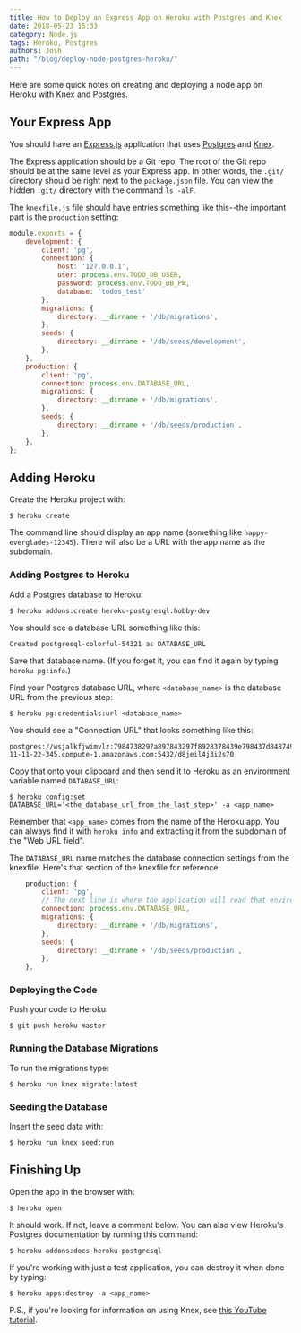 ```yaml
---
title: How to Deploy an Express App on Heroku with Postgres and Knex
date: 2018-05-23 15:33
category: Node.js
tags: Heroku, Postgres
authors: Josh
path: "/blog/deploy-node-postgres-heroku/"
---
```


Here are some quick notes on creating and deploying a node app on Heroku with Knex and Postgres.

## Your Express App

You should have an [Express.js](https://expressjs.com/) application that uses [Postgres](https://www.postgresql.org/) and [Knex](http://knexjs.org/).

The Express application should be a Git repo. The root of the Git repo should be at the same level as your Express app. In other words, the `.git/` directory should be right next to the `package.json` file. You can view the hidden `.git/` directory with the command `ls -alF`.

The `knexfile.js` file should have entries something like this--the important part is the `production` setting:

```javascript
module.exports = {
    development: {
        client: 'pg',
        connection: {
            host: '127.0.0.1',
            user: process.env.TODO_DB_USER,
            password: process.env.TODO_DB_PW,
            database: 'todos_test'
        },
        migrations: {
            directory: __dirname + '/db/migrations',
        },
        seeds: {
            directory: __dirname + '/db/seeds/development',
        },
    },
    production: {
        client: 'pg',
        connection: process.env.DATABASE_URL,
        migrations: {
            directory: __dirname + '/db/migrations',
        },
        seeds: {
            directory: __dirname + '/db/seeds/production',
        },
    },
};
```

## Adding Heroku

Create the Heroku project with:

```
$ heroku create
```

The command line should display an app name (something like `happy-everglades-12345`). There will also be a URL with the app name as the subdomain.

### Adding Postgres to Heroku

Add a Postgres database to Heroku:

```
$ heroku addons:create heroku-postgresql:hobby-dev
```

You should see a database URL something like this:

```text
Created postgresql-colorful-54321 as DATABASE_URL
```

Save that database name. (If you forget it, you can find it again by typing `heroku pg:info`.)

Find your Postgres database URL, where `<database_name>` is the database URL from the previous step:

```
$ heroku pg:credentials:url <database_name>
```

You should see a "Connection URL" that looks something like this:

```text
postgres://wsjalkfjwimvlz:7984738297a897843297f8928378439e798437d84874937287832794382747@ec2-11-11-22-345.compute-1.amazonaws.com:5432/d8jeil4j3i2s70
```

Copy that onto your clipboard and then send it to Heroku as an environment variable named `DATABASE_URL`:

```
$ heroku config:set DATABASE_URL='<the_database_url_from_the_last_step>' -a <app_name>
```

Remember that `<app_name>` comes from the name of the Heroku app. You can always find it with `heroku info` and extracting it from the subdomain of the "Web URL field".

The `DATABASE_URL` name matches the database connection settings from the knexfile. Here's that section of the knexfile for reference:

```javascript
    production: {
        client: 'pg',
        // The next line is where the application will read that environment variable to connect to the database
        connection: process.env.DATABASE_URL,
        migrations: {
            directory: __dirname + '/db/migrations',
        },
        seeds: {
            directory: __dirname + '/db/seeds/production',
        },
    },
```

### Deploying the Code

Push your code to Heroku:

```
$ git push heroku master
```

### Running the Database Migrations

To run the migrations type:

```
$ heroku run knex migrate:latest
```

### Seeding the Database

Insert the seed data with:

```
$ heroku run knex seed:run
```

## Finishing Up

Open the app in the browser with:

```
$ heroku open
```

It should work. If not, leave a comment below. You can also view Heroku's Postgres documentation by running this command:

```
$ heroku addons:docs heroku-postgresql
```

If you're working with just a test application, you can destroy it when done by typing:

```
$ heroku apps:destroy -a <app_name>
```

P.S., if you're looking for information on using Knex, see [this YouTube tutorial](https://www.youtube.com/playlist?list=PL7sCSgsRZ-smPRSrim4bX5TQfRue1jKfw).
